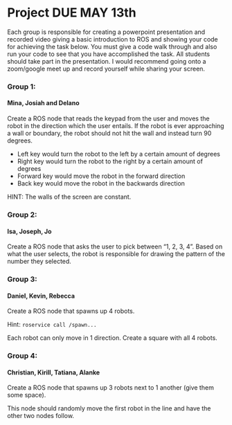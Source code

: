 # Project DUE MAY 13th

Each group is responsible for creating a powerpoint presentation and recorded video giving a basic introduction to ROS and showing your code for achieving the task below. You must give a code walk through and also run your code to see that you have accomplished the task. All students should take part in the presentation. I would recommend going onto a zoom/google meet up and record yourself while sharing your screen.

### Group 1:
#### Mina, Josiah and Delano

Create a ROS node that reads the keypad from the user and moves the robot in the direction which the user entails. If the robot is ever approaching a wall or boundary, the robot should not hit the wall and instead turn 90 degrees.

- Left key would turn the robot to the left by a certain amount of degrees
- Right key would turn the robot to the right by a certain amount of degrees
- Forward key would move the robot in the forward direction
- Back key would move the robot in the backwards direction

HINT: The walls of the screen are constant. 

### Group 2:

#### Isa, Joseph, Jo

Create a ROS node that asks the user to pick between “1, 2, 3, 4”. Based on what the user selects, the robot is responsible for drawing the pattern of the number they selected.

### Group 3:

#### Daniel, Kevin, Rebecca

Create a ROS node that spawns up 4 robots.

Hint: `roservice call /spawn...`

Each robot can only move in 1 direction. Create a square with all 4 robots.

### Group 4:

#### Christian, Kirill, Tatiana, Alanke

Create a ROS node that spawns up 3 robots next to 1 another (give them some space).

This node should randomly move the first robot in the line and have the other two nodes follow.
